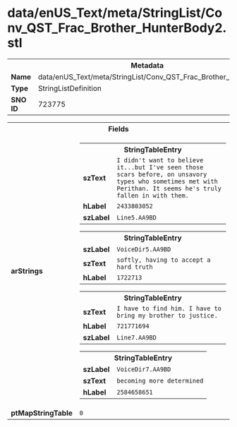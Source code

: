 <h1>data/enUS_Text/meta/StringList/Conv_QST_Frac_Brother_HunterBody2.stl</h1><table><tr><th colspan="100%">Metadata</th></tr><tr><td><b>Name</b></td><td>data/enUS_Text/meta/StringList/Conv_QST_Frac_Brother_HunterBody2.stl</td></tr><tr><td><b>Type</b></td><td>StringListDefinition</td></tr><tr><td><b>SNO ID</b></td><td>723775</td></tr></table>

<table><tr><th colspan="100%">Fields</th></tr><tr><td><b>arStrings</b></td><td><table><tr><th colspan="100%">StringTableEntry</th></tr><tr><td><b>szText</b></td><td><code>I didn't want to believe it...but I've seen those scars before, on unsavory types who sometimes met with Perithan. It seems he's truly fallen in with them.</code></td></tr><tr><td><b>hLabel</b></td><td><code>2433803052</code></td></tr><tr><td><b>szLabel</b></td><td><code>Line5.AA9BD</code></td></tr></table>


<table><tr><th colspan="100%">StringTableEntry</th></tr><tr><td><b>szLabel</b></td><td><code>VoiceDir5.AA9BD</code></td></tr><tr><td><b>szText</b></td><td><code>softly, having to accept a hard truth</code></td></tr><tr><td><b>hLabel</b></td><td><code>1722713</code></td></tr></table>


<table><tr><th colspan="100%">StringTableEntry</th></tr><tr><td><b>szText</b></td><td><code>I have to find him. I have to bring my brother to justice.</code></td></tr><tr><td><b>hLabel</b></td><td><code>721771694</code></td></tr><tr><td><b>szLabel</b></td><td><code>Line7.AA9BD</code></td></tr></table>


<table><tr><th colspan="100%">StringTableEntry</th></tr><tr><td><b>szLabel</b></td><td><code>VoiceDir7.AA9BD</code></td></tr><tr><td><b>szText</b></td><td><code>becoming more determined</code></td></tr><tr><td><b>hLabel</b></td><td><code>2584658651</code></td></tr></table>


</td></tr><tr><td><b>ptMapStringTable</b></td><td><code>0</code></td></tr></table>

